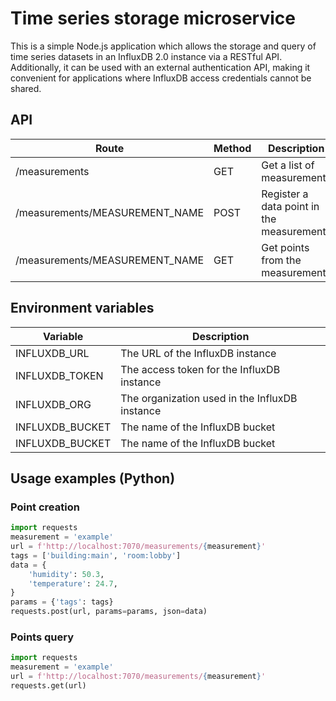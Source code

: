# Time series storage microservice

This is a simple Node.js application which allows the storage and query of time series datasets in an InfluxDB 2.0 instance via a RESTful API.
Additionally, it can be used with an external authentication API, making it convenient for applications where InfluxDB access credentials cannot be shared.

## API
| Route  | Method | Description |
| --- | --- | --- |
| /measurements  | GET | Get a list of measurements |
| /measurements/MEASUREMENT_NAME  | POST | Register a data point in the measurement |
| /measurements/MEASUREMENT_NAME  | GET | Get points from the measurement |


## Environment variables
| Variable  | Description |
| --- | --- |
| INFLUXDB_URL  | The URL of the InfluxDB instance |
| INFLUXDB_TOKEN  | The access token for the InfluxDB instance |
| INFLUXDB_ORG  | The organization used in the InfluxDB instance |
| INFLUXDB_BUCKET  | The name of the InfluxDB bucket |
| INFLUXDB_BUCKET  | The name of the InfluxDB bucket |


## Usage examples (Python)

### Point creation
```python
import requests
measurement = 'example'
url = f'http://localhost:7070/measurements/{measurement}'
tags = ['building:main', 'room:lobby']
data = {
    'humidity': 50.3,
    'temperature': 24.7,
}
params = {'tags': tags}
requests.post(url, params=params, json=data)
```

### Points query
```python
import requests
measurement = 'example'
url = f'http://localhost:7070/measurements/{measurement}'
requests.get(url)
```